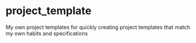 # project_template
My own project templates for quickly creating project templates that match my own habits and specifications
